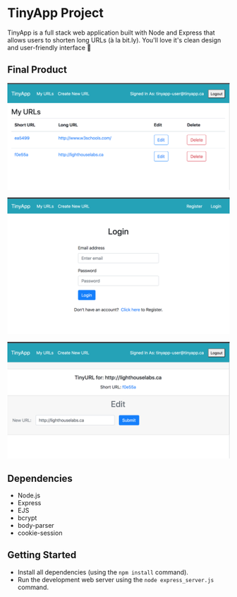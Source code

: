 # TinyApp Project

TinyApp is a full stack web application built with Node and Express that allows users to shorten long URLs (à la bit.ly). You'll love it's clean design and user-friendly interface 🌟

## Final Product

!["Screenshot of users URLs page"](https://github.com/julia-gatina/tinyapp/blob/master/docs/my_URLS_page.png?raw=true)

!["Screenshot of login page"](https://github.com/julia-gatina/tinyapp/blob/master/docs/login_page.png?raw=true)

!["Screenshot of Edit my URL page"](https://github.com/julia-gatina/tinyapp/blob/master/docs/edit_URL_page.png?raw=true)

## Dependencies

- Node.js
- Express
- EJS
- bcrypt
- body-parser
- cookie-session

## Getting Started

- Install all dependencies (using the `npm install` command).
- Run the development web server using the `node express_server.js` command.